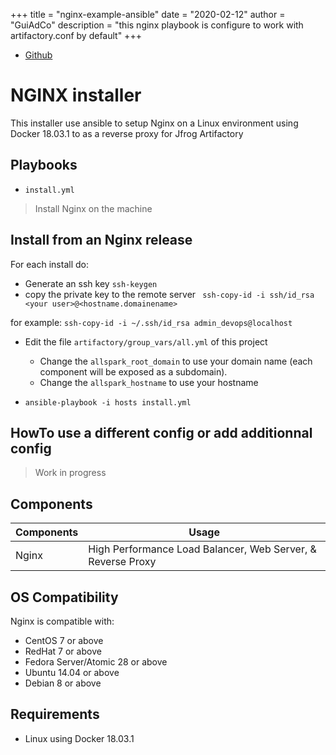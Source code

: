 +++
title = "nginx-example-ansible"
date = "2020-02-12"
author = "GuiAdCo"
description = "this nginx playbook is configure to work with artifactory.conf by default"
+++

- [Github](https://github.com/guiadco/nginx-example-ansible)

# NGINX installer

This installer use ansible to setup Nginx on a Linux environment using Docker 18.03.1 to as a reverse proxy for Jfrog Artifactory

## Playbooks

- `install.yml`

> Install Nginx on the machine


## Install from an Nginx release

For each install do:
- Generate an ssh key
```ssh-keygen```
- copy the private key to the remote server
``` ssh-copy-id -i ssh/id_rsa <your user>@<hostname.domainename>```

for example:
```ssh-copy-id -i ~/.ssh/id_rsa admin_devops@localhost```

- Edit the file `artifactory/group_vars/all.yml` of this project
  - Change the `allspark_root_domain` to use your domain name
    (each component will be exposed as a subdomain).
  - Change the `allspark_hostname` to use your hostname

- `ansible-playbook -i hosts install.yml`

## HowTo use a different config or add additionnal config

> Work in progress

## Components

| Components    | Usage                                                       |
| ------------- | ----------------------------------------------------------- |
| Nginx         | High Performance Load Balancer, Web Server, & Reverse Proxy |

## OS Compatibility

Nginx is compatible with:
  - CentOS 7 or above
  - RedHat 7 or above
  - Fedora Server/Atomic 28 or above
  - Ubuntu 14.04 or above
  - Debian 8 or above

## Requirements

- Linux using Docker 18.03.1